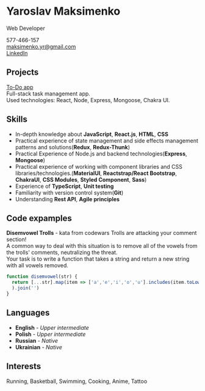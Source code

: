 # Yaroslav Maksimenko
Web Developer
 
577-466-157   
maksimenko.yr@gmail.com  
[LinkedIn](https://www.linkedin.com/in/yaroslav-maksimenko/)  

## Projects
[To-Do app](http://app.todo.maksimenkoyr.com/login)   
Full-stack task management app.  
Used technologies: React, Node, Express, Mongoose, Chakra UI. 

## Skills
- In-depth knowledge about __JavaScript__, __React.js__, __HTML__, __CSS__
- Practical experience of state management and side effects management patterns and solutions(__Redux__, __Redux-Thunk__)
- Practical Experience of Node.js and backend technologies(__Express__, __Mongoose__)  
- Practical experience of working with component libraries and CSS libraries/technologies.(__MaterialUI__, __Reactstrap/React Bootstrap__, __ChakraUI__, __CSS Modules__, __Styled   Component__, __Sass__)  
- Experience of __TypeScript__, __Unit testing__
- Familiarity with version control system(__Git__)
- Understanding __Rest API__, __Agile principles__ 

## Code expamples 
__Disemvowel Trolls__ - kata from codewars 
Trolls are attacking your comment section!  
A common way to deal with this situation is to remove all of the vowels from the trolls' comments, neutralizing the threat.  
Your task is to write a function that takes a string and return a new string with all vowels removed.
```javascript
function disemvowel(str) {
  return [...str].map(item => ['a','e','i','o','u'].includes(item.toLowerCase()) ? '' : item
  ).join('')
}
```
## Languages 
- __English__ - _Upper intermediate_   
- __Polish__ - _Upper intermediate_
- __Russian__ - _Native_
- __Ukrainian__ - _Native_

## Interests 
Running, Basketball, Swimming, Cooking, Anime, Tattoo  


